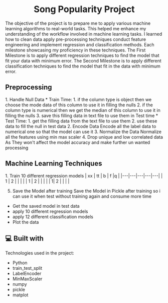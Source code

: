 <h1 align="center" id="title">Song Popularity Project</h1>

<p id="description">The objective of the project is to prepare me to apply various machine learning algorithms to real-world tasks.
  This helped me enhance my understanding of the workflow involved in machine learning tasks. 
  I learned how to clean data apply pre-processing techniques conduct feature engineering and implement regression and classification methods.
  Each milestone showcasing my proficiency in these techniques.
  The First Milestone is to apply different regression techniques to find the model that fit your data with minimum error. 
  The Second Milestone is to apply different classification techniques to find the model that fit in the data with minimum error.</p>


<h2>Preprocessing</h2>
1. Handle Null Data
  * Train Time:
    1. if the column type is object then we choose the mode data of this column to use it in filling the nulls
    2. if the column type is numerical then we get the median of this column to use it in filling the nulls
    3. save this filling data in text file to use them in Test time
  * Test Time:
    1. get the filling data from the text file to use them
    2. use these data to fill the null in test data
2. Encode Data
    Encode all the label data to numerical one so that the model can use it
3. Normalize the Data
    Normalize all the features using min max scaler 
4. Drop unique and low correlated data
    As They won't affect the model accuracy and make further un wanted processing
  
<h2>Machine Learning Techniques</h2>
1. Train 10 different regression models
    |  xx |  tt | b  | f  |q   |
    |---|---|---|---|---|
    | 1  |  2 |   |   |   |
    |  1 |  2 |   |   |   |
    |   1|  2 |   |   |   |

  5. Save the Model after training
    Save the Model in Pickle after training so i can use it when test without training again and consume more time
*   Get the saved model in test data
*   apply 10 different regression models
*   apply 12 different classification models
*   Plot the data
<h2>💻 Built with</h2>

Technologies used in the project:

*   Python
*   train\_test\_split
*   LabelEncoder
*   MinMaxScaler
*   numpy
*   pickle
*   matplot
